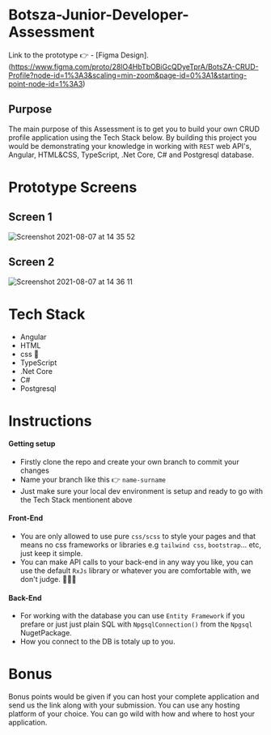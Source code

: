 # Botsza-Junior-Developer-Assessment

Link to the prototype 👉 - [Figma Design].(https://www.figma.com/proto/28lO4HbTbOBiGcQDyeTprA/BotsZA-CRUD-Profile?node-id=1%3A3&scaling=min-zoom&page-id=0%3A1&starting-point-node-id=1%3A3)

## Purpose

The main purpose of this Assessment is to get you to build your own CRUD profile application using the Tech Stack below. By building this project you would be demonstrating your knowledge in working with `REST` web API's, Angular, HTML&CSS, TypeScript, .Net Core, C# and Postgresql database. 

# Prototype Screens

## Screen 1

![Screenshot 2021-08-07 at 14 35 52](https://user-images.githubusercontent.com/54524026/128601712-ad3e5c14-f489-4098-9bee-ebdaa8113944.png)

## Screen 2

![Screenshot 2021-08-07 at 14 36 11](https://user-images.githubusercontent.com/54524026/128601717-2c7ba7c4-dee2-4599-8248-a62e5b688ebd.png)

# Tech Stack
- Angular
- HTML
- css 💅
- TypeScript
- .Net Core
- C#
- Postgresql


# Instructions

#### Getting setup

- Firstly clone the repo and create your own branch to commit your changes
- Name your branch like this 👉 `name-surname`
- Just make sure your local dev environment is setup and ready to go with the Tech Stack mentionent above

#### Front-End

- You are only allowed to use pure `css/scss` to style your pages and that means no css frameworks or libraries e.g `tailwind css`, `bootstrap`... etc, just keep it simple.
- You can make API calls to your back-end in any way you like, you can use the default `RxJs` library or whatever you are comfortable with, we don't judge. 💁🏻‍♂️

#### Back-End

- For working with the database you can use `Entity Framework` if you prefare or just just plain SQL with `NpgsqlConnection()` from the `Npgsql` NugetPackage.
- How you connect to the DB is totaly up to you.

# Bonus

Bonus points would be given if you can host your complete application and send us the link along with your submission. You can use any hosting platform of your choice. You can go wild with how and where to host your application.
